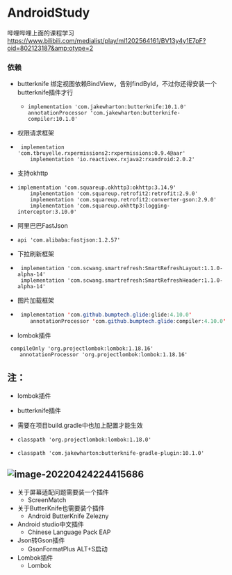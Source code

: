 # AndroidStudy

哔哩哔哩上面的课程学习   https://www.bilibili.com/medialist/play/ml1202564161/BV13y4y1E7pF?oid=802123187&amp;otype=2



### 依赖

* butterknife  绑定视图依赖BindView，告别findById，不过你还得安装一个butterknife插件才行

  * ```
    implementation 'com.jakewharton:butterknife:10.1.0'
    annotationProcessor 'com.jakewharton:butterknife-compiler:10.1.0'
    ```

* 权限请求框架

* ```
   implementation 'com.tbruyelle.rxpermissions2:rxpermissions:0.9.4@aar'
      implementation 'io.reactivex.rxjava2:rxandroid:2.0.2'
  ```

* 支持okhttp

* ```
  implementation 'com.squareup.okhttp3:okhttp:3.14.9'
      implementation 'com.squareup.retrofit2:retrofit:2.9.0'
      implementation 'com.squareup.retrofit2:converter-gson:2.9.0'
      implementation 'com.squareup.okhttp3:logging-interceptor:3.10.0'
  ```

*  阿里巴巴FastJson

* ```
  api 'com.alibaba:fastjson:1.2.57'
  ```

* 下拉刷新框架

* ```
   implementation 'com.scwang.smartrefresh:SmartRefreshLayout:1.1.0-alpha-14'
   implementation 'com.scwang.smartrefresh:SmartRefreshHeader:1.1.0-alpha-14'
  ```

* 图片加载框架

* ```java
   implementation 'com.github.bumptech.glide:glide:4.10.0'
      annotationProcessor 'com.github.bumptech.glide:compiler:4.10.0'
  ```

* lombok插件

```
 compileOnly 'org.projectlombok:lombok:1.18.16'
    annotationProcessor 'org.projectlombok:lombok:1.18.16'
```

## 注：

* lombok插件

* butterknife插件

* 需要在项目build.gradle中也加上配置才能生效

* ```
  classpath 'org.projectlombok:lombok:1.18.0' 
  ```

* ```
  classpath 'com.jakewharton:butterknife-gradle-plugin:10.1.0' 
  ```

## ![image-20220424224415686](C:\Users\zcq\AppData\Roaming\Typora\typora-user-images\image-20220424224415686.png)

* 关于屏幕适配问题需要装一个插件
  * ScreenMatch
* 关于ButterKnife也需要装个插件
  * Android ButterKnife Zelezny
* Android studio中文插件
  * Chinese Language Pack EAP
* Json转Gson插件
  * GsonFormatPlus    ALT+S启动
* Lombok插件
  * Lombok
